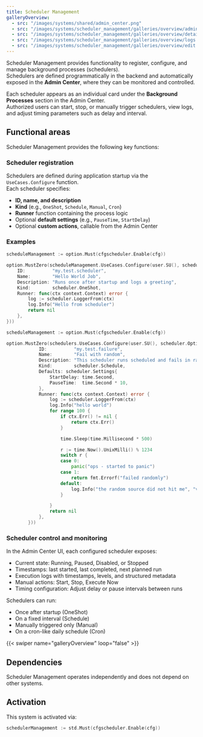 ```yaml
---
title: Scheduler Management
galleryOverview:
  - src: "/images/systems/shared/admin_center.png"
  - src: "/images/systems/scheduler_management/galleries/overview/admin_center.png"
  - src: "/images/systems/scheduler_management/galleries/overview/details.png"
  - src: "/images/systems/scheduler_management/galleries/overview/logs.png"
  - src: "/images/systems/scheduler_management/galleries/overview/edit.png"
---
```


Scheduler Management provides functionality to register, configure, and manage background processes (schedulers).  
Schedulers are defined programmatically in the backend and automatically exposed in the **Admin Center**, where they can be monitored and controlled.

Each scheduler appears as an individual card under the **Background Processes** section in the Admin Center.  
Authorized users can start, stop, or manually trigger schedulers, view logs, and adjust timing parameters such as delay and interval.

## Functional areas
Scheduler Management provides the following key functions:

### Scheduler registration
Schedulers are defined during application startup via the `UseCases.Configure` function.  
Each scheduler specifies:
- **ID, name, and description**
- **Kind** (e.g., `OneShot`, `Schedule`, `Manual`, `Cron`)
- **Runner** function containing the process logic
- Optional **default settings** (e.g., `PauseTime`, `StartDelay`)
- Optional **custom actions**, callable from the Admin Center

### Examples
```go
scheduleManagement := option.Must(cfgscheduler.Enable(cfg))

option.MustZero(scheduleManagement.UseCases.Configure(user.SU(), scheduler.Options{
    ID:          "my.test.scheduler",
    Name:        "Hello World Job",
    Description: "Runs once after startup and logs a greeting",
    Kind:        scheduler.OneShot,
    Runner: func(ctx context.Context) error {
        log := scheduler.LoggerFrom(ctx)
        log.Info("Hello from scheduler")
        return nil
    },
}))
```

```go
scheduleManagement := option.Must(cfgscheduler.Enable(cfg))

option.MustZero(schedulers.UseCases.Configure(user.SU(), scheduler.Options{
			ID:          "my.test.failure",
			Name:        "Fail with random",
			Description: "This scheduler runs scheduled and fails in random ways",
			Kind:        scheduler.Schedule,
			Defaults: scheduler.Settings{
				StartDelay: time.Second,
				PauseTime:  time.Second * 10,
			},
			Runner: func(ctx context.Context) error {
				log := scheduler.LoggerFrom(ctx)
				log.Info("hello world")
				for range 100 {
					if ctx.Err() != nil {
						return ctx.Err()
					}

					time.Sleep(time.Millisecond * 500)

					r := time.Now().UnixMilli() % 1234
					switch r {
					case 0:
						panic("ops - started to panic")
					case 1:
						return fmt.Errorf("failed randomly")
					default:
						log.Info("the random source did not hit me", "value", r)
					}

				}
				return nil
			},
		}))
```

### Scheduler control and monitoring
In the Admin Center UI, each configured scheduler exposes:
- Current state: Running, Paused, Disabled, or Stopped
- Timestamps: last started, last completed, next planned run
- Execution logs with timestamps, levels, and structured metadata
- Manual actions: Start, Stop, Execute Now
- Timing configuration: Adjust delay or pause intervals between runs

Schedulers can run:
- Once after startup (OneShot)
- On a fixed interval (Schedule)
- Manually triggered only (Manual)
- On a cron-like daily schedule (Cron)

{{< swiper name="galleryOverview" loop="false" >}}

## Dependencies
Scheduler Management operates independently and does not depend on other systems.

## Activation
This system is activated via:
```go
schedulerManagement := std.Must(cfgscheduler.Enable(cfg))
```